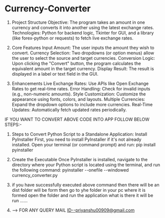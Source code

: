 # Currency-Converter

1. Project Structure
Objective: The program takes an amount in one currency and converts it into another using the latest exchange rates.
Technologies: Python for backend logic, Tkinter for GUI, and a library (like forex-python or requests) to fetch live exchange rates.

2. Core Features
Input Amount: The user inputs the amount they wish to convert.
Currency Selection: Two dropdowns (or option menus) allow the user to select the source and target currencies.
Conversion Logic: Upon clicking the "Convert" button, the program calculates the equivalent amount in the target currency.
Display Result: The result is displayed in a label or text field in the GUI.

3. Enhancements
Live Exchange Rates: Use APIs like Open Exchange Rates to get real-time rates.
Error Handling: Check for invalid inputs (e.g., non-numeric amounts).
Style Customization: Customize the appearance using fonts, colors, and layouts.
Multiple Currencies: Expand the dropdown options to include more currencies.
Real-Time Updates: Automatically fetch updated rates periodically.

IF YOU WANT TO CONVERT ABOVE CODE INTO APP FOLLOW BELOW STEPS:-

1. Steps to Convert Python Script to a Standalone Application:
Install PyInstaller
First, you need to install PyInstaller if it's not already installed. Open your terminal (or command prompt) and run:
pip install pyinstaller

2. Create the Executable
Once PyInstaller is installed, navigate to the directory where your Python script is located using the terminal, and run the following command:
pyinstaller --onefile --windowed currency_converter.py


3. if you have successfully  executed above command then there will be an dist folder will be form then go to yhe folder in your pc where it is formed open the folder and run the  application what is there it will be run ......

4. --> FOR ANY QUERY MAIL ID--priyanshu00909@gmail.com
